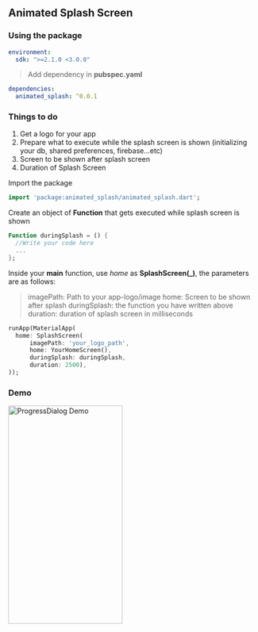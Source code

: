 ## Animated Splash Screen

### Using the package

```yaml
environment:
  sdk: ">=2.1.0 <3.0.0"
```

> Add dependency in **pubspec.yaml**
```yaml
dependencies:
  animated_splash: ^0.0.1
```
### Things to do
<ol>
<li> Get a logo for your app</li>
<li> Prepare what to execute while the splash screen is shown (initializing your db, shared preferences, firebase...etc) </li>
<li> Screen to be shown after splash screen  </li>
<li> Duration of Splash Screen  </li>
</ol>

 Import the package
```dart
import 'package:animated_splash/animated_splash.dart';
```
Create an object of  **Function** that gets executed while splash screen is shown
```dart
Function duringSplash = () {
  //Write your code here
  ...
};
```
Inside your **main** function, use *home* as **SplashScreen(_)**, the parameters are as follows:
> imagePath: Path to your app-logo/image
> home: Screen to be shown after splash
> duringSplash: the function you have written above
> duration: duration of splash screen in milliseconds
```dart
runApp(MaterialApp(
  home: SplashScreen(
      imagePath: 'your_logo_path',
      home: YourHomeScreen(),
      duringSplash: duringSplash,
      duration: 2500),
));
```
### Demo
<img src="https://raw.githubusercontent.com/fayaz07/splash_screen/master/splash_demo.gif" width="230" height="440" alt="ProgressDialog Demo" />
